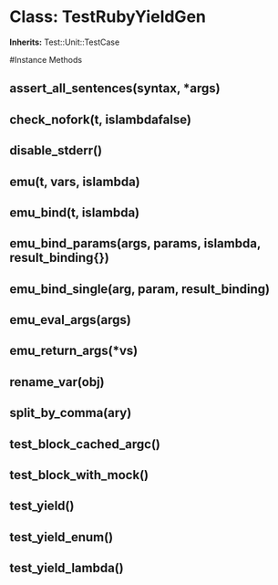 # Class: TestRubyYieldGen
**Inherits:** Test::Unit::TestCase
    




#Instance Methods
## assert_all_sentences(syntax, *args) [](#method-i-assert_all_sentences)

## check_nofork(t, islambdafalse) [](#method-i-check_nofork)

## disable_stderr() [](#method-i-disable_stderr)

## emu(t, vars, islambda) [](#method-i-emu)

## emu_bind(t, islambda) [](#method-i-emu_bind)

## emu_bind_params(args, params, islambda, result_binding{}) [](#method-i-emu_bind_params)

## emu_bind_single(arg, param, result_binding) [](#method-i-emu_bind_single)

## emu_eval_args(args) [](#method-i-emu_eval_args)

## emu_return_args(*vs) [](#method-i-emu_return_args)

## rename_var(obj) [](#method-i-rename_var)

## split_by_comma(ary) [](#method-i-split_by_comma)

## test_block_cached_argc() [](#method-i-test_block_cached_argc)

## test_block_with_mock() [](#method-i-test_block_with_mock)

## test_yield() [](#method-i-test_yield)

## test_yield_enum() [](#method-i-test_yield_enum)

## test_yield_lambda() [](#method-i-test_yield_lambda)

